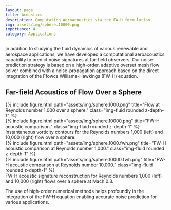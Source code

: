 ```yaml
---
layout: page
title: Acoustics
description: Computation Aeroacoustics via the FW-H formulation.
img: assets/img/sphere.10000.png
importance: 4
category: Applications
---
```


In addition to studying the fluid dynamics of various renewable and aerospace applications, we have developed a computational aeroacoustics capability to predict noise signatures at far-field observers. Our noise-prediction strategy is based on a high-order, adaptive overset mesh flow solver combined with a noise-propagation approach based on the direct integration of the Ffowcs Williams-Hawkings (FW-H) equation.

<h2>Far-field Acoustics of Flow Over a Sphere</h2>
<div class="row">
    <div class="col-sm mt-3 mt-md-0">
        {% include figure.html path="assets/img/sphere.1000.png" title="Flow at Reynolds number 1,000 over a sphere." class="img-fluid rounded z-depth-1" %}
    </div>
    <div class="col-sm mt-3 mt-md-0">
        {% include figure.html path="assets/img/sphere.10000.png" title="FW-H acoustic comparison." class="img-fluid rounded z-depth-1" %}
    </div>
</div>
<div class="caption">
    Instantaneous vorticity contours for the Reynolds numbers 1,000 (left) and 10,000 (right)  flow over a sphere.
</div>

<div class="row">
    <div class="col-sm mt-3 mt-md-0">
        {% include figure.html path="assets/img/sphere.1000.fwh.png" title="FW-H acoustic comparison at Reynolds number 1,000." class="img-fluid rounded z-depth-1" %}
    </div>
    <div class="col-sm mt-3 mt-md-0">
        {% include figure.html path="assets/img/sphere.10000.fwh.png" title="FW-H acoustic comparison at Reynolds number 10,000." class="img-fluid rounded z-depth-1" %}
    </div>
</div>
<div class="caption">
    FW-H acoustic signature reconstruction for Reynolds numbers 1,000 (left) and 10,000 (right) flows over a sphere at Mach 0.3.
</div>

The use of high-order numerical methods helps profoundly in the integration of the FW-H equation enabling accurate noise prediction for various applications.
